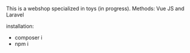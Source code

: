 This is a webshop specialized in toys (in progress).
Methods: Vue JS and Laravel

installation:
- composer i
- npm i

